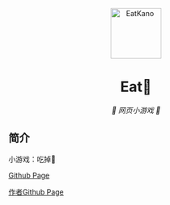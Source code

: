 <p align="center">
  <a href="https://xtsat.github.io/EatYS/"><img src="https://github.com/XTsat/EatYS/blob/main/static/image/ClickBefore-原谅.png?raw=true" width="100" height="100" alt="EatKano"></a>
</p>
<div align="center">

# Eat🐎

_🦌 网页小游戏 🥛_

</div>


## 简介

小游戏：吃掉🐎


[Github Page](https://xtsat.github.io/EatYS/index.html)

[作者Github Page](https://arcxingye.github.io/EatKano/index.html)
